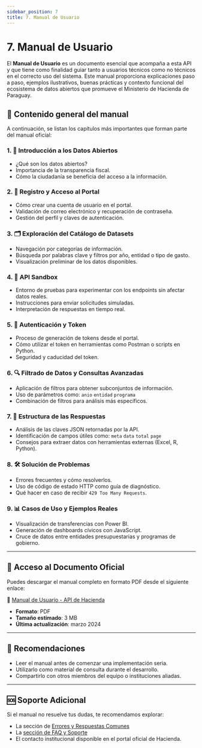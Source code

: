 ```yaml
---
sidebar_position: 7
title: 7. Manual de Usuario
---
```


# 7. Manual de Usuario

El **Manual de Usuario** es un documento esencial que acompaña a esta API y que tiene como finalidad guiar tanto a usuarios técnicos como no técnicos en el correcto uso del sistema. Este manual proporciona explicaciones paso a paso, ejemplos ilustrativos, buenas prácticas y contexto funcional del ecosistema de datos abiertos que promueve el Ministerio de Hacienda de Paraguay.

## 📄 Contenido general del manual

A continuación, se listan los capítulos más importantes que forman parte del manual oficial:

### 1. 🧭 Introducción a los Datos Abiertos

- ¿Qué son los datos abiertos?
- Importancia de la transparencia fiscal.
- Cómo la ciudadanía se beneficia del acceso a la información.

### 2. 👥 Registro y Acceso al Portal

- Cómo crear una cuenta de usuario en el portal.
- Validación de correo electrónico y recuperación de contraseña.
- Gestión del perfil y claves de autenticación.

### 3. 🗂️ Exploración del Catálogo de Datasets

- Navegación por categorías de información.
- Búsqueda por palabras clave y filtros por año, entidad o tipo de gasto.
- Visualización preliminar de los datos disponibles.

### 4. 🧪 API Sandbox

- Entorno de pruebas para experimentar con los endpoints sin afectar datos reales.
- Instrucciones para enviar solicitudes simuladas.
- Interpretación de respuestas en tiempo real.

### 5. 🔐 Autenticación y Token

- Proceso de generación de tokens desde el portal.
- Cómo utilizar el token en herramientas como Postman o scripts en Python.
- Seguridad y caducidad del token.

### 6. 🔍 Filtrado de Datos y Consultas Avanzadas

- Aplicación de filtros para obtener subconjuntos de información.
- Uso de parámetros como: `anio` `entidad` `programa`
- Combinación de filtros para análisis más específicos.

### 7. 🧾 Estructura de las Respuestas

- Análisis de las claves JSON retornadas por la API.
- Identificación de campos útiles como: `meta` `data` `total` `page`
- Consejos para extraer datos con herramientas externas (Excel, R, Python).

### 8. 🛠️ Solución de Problemas

- Errores frecuentes y cómo resolverlos.
- Uso de código de estado HTTP como guía de diagnóstico.
- Qué hacer en caso de recibir `429 Too Many Requests`.

### 9. 📊 Casos de Uso y Ejemplos Reales

- Visualización de transferencias con Power BI.
- Generación de dashboards cívicos con JavaScript.
- Cruce de datos entre entidades presupuestarias y programas de gobierno.

---

## 📎 Acceso al Documento Oficial

Puedes descargar el manual completo en formato PDF desde el siguiente enlace:

🔗 [Manual de Usuario - API de Hacienda](https://datos.hacienda.gov.py/docs-api/manual-de-usuario.pdf)

- **Formato**: PDF  
- **Tamaño estimado**: 3 MB  
- **Última actualización**: marzo 2024

---

## 🧠 Recomendaciones

- Leer el manual antes de comenzar una implementación seria.
- Utilizarlo como material de consulta durante el desarrollo.
- Compartirlo con otros miembros del equipo o instituciones aliadas.

---

## 🆘 Soporte Adicional

Si el manual no resuelve tus dudas, te recomendamos explorar:

- La sección de [Errores y Respuestas Comunes](./06-errores.md)
- La [sección de FAQ y Soporte](./10-faq-soporte.md)
- El contacto institucional disponible en el portal oficial de Hacienda.

